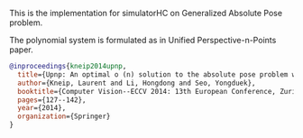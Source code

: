 This is the implementation for simulatorHC on Generalized Absolute Pose problem.

The polynomial system is formulated as in Unified Perspective-n-Points paper.

```bibtex
@inproceedings{kneip2014upnp,
  title={Upnp: An optimal o (n) solution to the absolute pose problem with universal applicability},
  author={Kneip, Laurent and Li, Hongdong and Seo, Yongduek},
  booktitle={Computer Vision--ECCV 2014: 13th European Conference, Zurich, Switzerland, September 6-12, 2014, Proceedings, Part I 13},
  pages={127--142},
  year={2014},
  organization={Springer}
}
```
